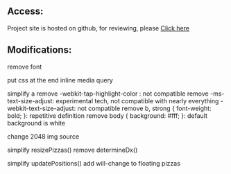 ## Access:
Project site is hosted on github, for reviewing, please [Click here](http://hello2all.github.io/frontend-nanodegree-mobile-portfolio/)

## Modifications:
remove font

put css at the end
inline media query

simplify a
remove -webkit-tap-highlight-color : not compatible
remove -ms-text-size-adjust: experimental tech, not compatible with nearly everything
-webkit-text-size-adjust: not compatible
remove b, strong { font-weight: bold; }: repetitive definition
remove body { background: #fff; }: default background is white

change 2048 img source

simplify resizePizzas()
remove determineDx()

simplify updatePositions()
add will-change to floating pizzas
